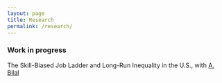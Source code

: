 ```yaml
---
layout: page
title: Research
permalink: /research/
---
```


<!-- ### Working papers  -->


<h3> Work in progress </h3>
<!-- <br> -->

The Skill-Biased Job Ladder and Long-Run Inequality in the U.S., with <a href="https://sites.google.com/site/adrienbilal/"> A. Bilal </a>


<!--
<h2> <a href="/research/ind-research" style="font-size: 25px"> Independent research </a> </h2>
*Learn more about my current and future independent research projects*

<h2> <a href="/research/ra" style="font-size: 25px"> Research assistant </a> </h2>
*Lean more about the projects I have contributed to as a research assistant* -->
